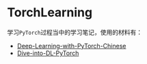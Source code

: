 # TorchLearning

学习`PyTorch`过程当中的学习笔记，使用的材料有：

- [Deep-Learning-with-PyTorch-Chinese](https://github.com/ShusenTang/Deep-Learning-with-PyTorch-Chinese)
- [Dive-into-DL-PyTorch](https://github.com/ShusenTang/Dive-into-DL-PyTorch/)
